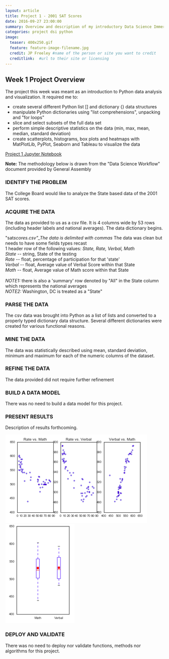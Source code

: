 ```yaml
---
layout: article
title: Project 1 - 2001 SAT Scores
date: 2016-09-27 23:00:00
summary: Overview and description of my introductory Data Science Immersive project
categories: project dsi python
image:
  teaser: 400x250.gif
  feature: feature-image-filename.jpg
  credit: JP Freeley #name of the person or site you want to credit
  creditlink:  #url to their site or licensing
---
```


Week 1 Project Overview
-----------------------

The project this week was meant as an introduction to Python data analysis and visualization. It required me to:

-	create several different Python list [] and dictionary {} data structures
-	manipulate Python dictionaries using "list comprehensions", unpacking and "for loops"
-	slice and select subsets of the full data set
-	perform simple descriptive statistics on the data (min, max, mean, median, standard deviation)
-	create scatterplots, histograms, box plots and heatmaps with MatPlotLib, PyPlot, Seaborn and Tableau to visualize the data

[Project 1 Jupyter Notebook](https://github.com/jpfreeley/DSI-NYC-2/blob/master/projects/projects-weekly/project-01/starter-code/JPF_project_1.ipynb)

**Note:** The methodology below is drawn from the "Data Science Workflow" document provided by General Assembly

### IDENTIFY THE PROBLEM

The College Board would like to analyze the State based data of the 2001 SAT scores.

### ACQUIRE THE DATA

The data as provided to us as a csv file. It is 4 columns wide by 53 rows (including header labels and national averages). The data dictionary begins.

"sat*scores.csv"_The data is delimited with commas* The data was clean but needs to have some fields types recast<br>1 header row of the following values: *State, Rate, Verbal, Math*<br>*State* -- string, State of the testing<br>*Rate* -- float, percentage of participation for that 'state'<br>*Verbal* -- float, Average value of Verbal Score within that State<br>*Math* -- float, Average value of Math score within that State<br><br>*NOTE1:* there is also a 'summary' row denoted by "All" in the State column which represents the national averages<br>*NOTE2:* Washington, DC is treated as a "State"

### PARSE THE DATA

The csv data was brought into Python as a list of lists and converted to a properly typed dictionary data structure. Several different dictionaries were created for various functional reasons.

### MINE THE DATA

The data was statistically described using mean, standard deviation, minimum and maximum for each of the numeric columns of the dataset.

### REFINE THE DATA

The data provided did not require further refinement

### BUILD A DATA MODEL

There was no need to build a data model for this project.

### PRESENT RESULTS

Description of results forthcoming.

![](/images/project-01/scatterplots.png) ![](/images/project-01/boxplots.png)

### DEPLOY AND VALIDATE

There was no need to deploy nor validate functions, methods nor algorithms for this project.
